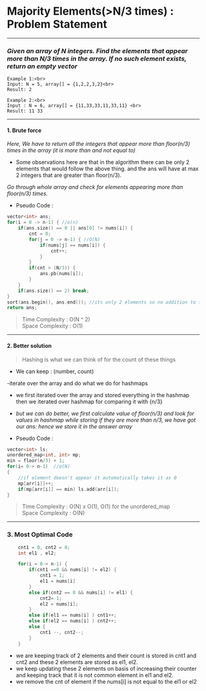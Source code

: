 # Majority Elements(>N/3 times) : Problem Statement

---

### _Given an array of N integers. Find the elements that appear more than N/3 times in the array. If no such element exists, return an empty vector_

```
Example 1:<br>
Input: N = 5, array[] = {1,2,2,3,2}<br>
Result: 2
```

```
Example 2:<br>
Input : N = 6, array[] = {11,33,33,11,33,11} <br>
Result: 11 33
```

---

#### 1. Brute force

_Here, We have to return all the integers that appear more than floor(n/3) times in the array (it is more than and not equal to)_

- Some observations here are that in the algorithm there can be only 2 elements that would follow the above thing. and the ans will have at max 2 integers that are greater than floor(n/3).

_Go through whole array and check for elements appearing more than floor(n/3) times._

- Pseudo Code :

```cpp
vector<int> ans;
for(i = 0 -> n-1) { //o(n)
    if(ans.size() == 0 || ans[0] != nums[i]) {
        cnt = 0;
        for(j = 0 -> n-1) { //O(N)
            if(nums[j] == nums[i]) {
                cnt++;
            }
        }
        if(cnt > (N/3)) {
            ans.pb(nums[i]);
        }
    }
    if(ans.size() == 2) break;
}
sort(ans.begin(), ans.end()); //its only 2 elements so no addition to time complexity
return ans;
```

> Time Complexity : O(N ^ 2) <br>
> Space Complexity : O(1)

---

#### 2. Better solution

> Hashing is what we can think of for the count of these things

- We can keep : (number, count)

-iterate over the array and do what we do for hashmaps

- we first iterated over the array and stored everything in the hashmap then we iterated over hashmap for comparing it with {n/3}

- _but we can do better, we first calculate value of floor(n/3) and look for values in hashmap while storing if they are more than n/3, we have got our ans: hence we store it in the answer array_

- Pseudo Code :

```cpp
vector<int> ls;
unordered_map<int, int> mp;
min = floor(n/3) + 1;
for(i= 0-> n-1)  //o(N)
{
    //if element doesn't appear it automatically takes it as 0
    mp[arr[i]]++;
    if(mp[arr[i]] == min) ls.add(arr[i]);
}
```

> Time Complexity : O(N) x O(1), O(1) for the unordered_map<br>
> Space Complexity : O(N)

---

### 3. Most Optimal Code

```cpp
    cnt1 = 0, cnt2 = 0;
    int el1 , el2;

    for(i = 0-> n-1) {
        if(cnt1 ==0 && nums[i] != el2) {
            cnt1 = 1;
            el1 = nums[i]
        }
        else if(cnt2 == 0 && nums[i] != el1) {
            cnt2= 1;
            el2 = nums[i];
        }
        else if(el1 == nums[i] ) cnt1++;
        else if(el2 == nums[i] ) cnt2++;
        else {
            cnt1 --, cnt2--;
        }
    }

```

- we are keeping track of 2 elements and their count is stored in cnt1 and cnt2 and these 2 elements are stored as el1, el2.
- we keep updating these 2 elements on basis of increasing their counter and keeping track that it is not common element in el1 and el2.
- we remove the cnt of element if the nums[i] is not equal to the el1 or el2
